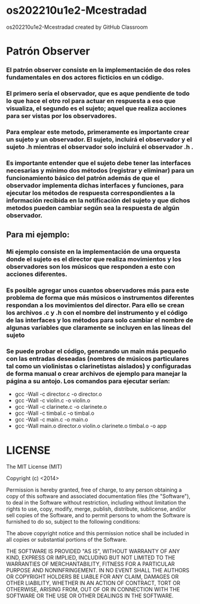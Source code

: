 # os202210u1e2-Mcestradad
os202210u1e2-Mcestradad created by GitHub Classroom

# Patrón Observer

### El patrón observer consiste en la implementación de dos roles fundamentales en dos actores ficticios en un código.
### El primero sería el observador, que es aque pendiente de todo lo que hace el otro rol para actuar en respuesta a eso que visualiza, el segundo es el sujeto; aquel que realiza acciones para ser vistas por los observadores.

### Para emplear este metodo, primeramente es importante crear un sujeto y un observador. El sujeto, incluirá el observador y el sujeto .h mientras el observador solo incluirá el observador .h .
### Es importante entender que el sujeto debe tener las interfaces necesarias y mínimo dos métodos (registrar y eliminar) para un funcionamiento básico del patrón además de que el observador implementa dichas interfaces y funciones, para ejecutar los métodos de respuesta correspondientes a la información recibida en la notificación del sujeto y que dichos metodos pueden cambiar según sea la respuesta de algún observador.

## Para mi ejemplo:

### Mi ejemplo consiste en la implementación de una orquesta donde el sujeto es el director que realiza movimientos y los observadores son los músicos que responden a este con acciones diferentes.
### Es posible agregar unos cuantos observadores más para este problema de forma que más músicos o instrumentos diferentes respondan a los movimientos del director. Para ello se crean los archivos .c y .h con el nombre del instrumento y el código de las interfaces y los métodos para solo cambiar el nombre de algunas variables que claramente se incluyen en las líneas del sujeto

### Se puede probar el código, generando un main más pequeño con las entradas deseadas (nombres de músicos particulares tal como un violinistas o clarinetistas aislados)  y configuradas de forma manual o crear archivos de ejemplo para manejar la página a su antojo. Los comandos para ejecutar serían:
- gcc -Wall -c director.c -o director.o
- gcc -Wall -c violin.c -o violin.o
- gcc -Wall -c clarinete.c -o clarinete.o
- gcc -Wall -c timbal.c -o timbal.o
- gcc -Wall -c main.c -o main.o
- gcc -Wall main.o director.o violin.o clarinete.o timbal.o -o app

# LICENSE
The MIT License (MIT)

Copyright (c) <2014>

Permission is hereby granted, free of charge, to any person obtaining a copy of this software and associated documentation files (the "Software"), to deal in the Software without restriction, including without limitation the rights to use, copy, modify, merge, publish, distribute, sublicense, and/or sell copies of the Software, and to permit persons to whom the Software is furnished to do so, subject to the following conditions:

The above copyright notice and this permission notice shall be included in all copies or substantial portions of the Software.

THE SOFTWARE IS PROVIDED "AS IS", WITHOUT WARRANTY OF ANY KIND, EXPRESS OR IMPLIED, INCLUDING BUT NOT LIMITED TO THE WARRANTIES OF MERCHANTABILITY, FITNESS FOR A PARTICULAR PURPOSE AND NONINFRINGEMENT. IN NO EVENT SHALL THE AUTHORS OR COPYRIGHT HOLDERS BE LIABLE FOR ANY CLAIM, DAMAGES OR OTHER LIABILITY, WHETHER IN AN ACTION OF CONTRACT, TORT OR OTHERWISE, ARISING FROM, OUT OF OR IN CONNECTION WITH THE SOFTWARE OR THE USE OR OTHER DEALINGS IN THE SOFTWARE.
